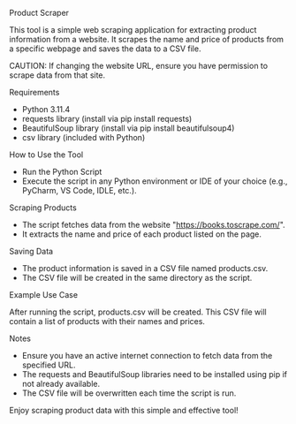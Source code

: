 Product Scraper

This tool is a simple web scraping application for extracting product information from a website. It scrapes the name and price of products from a specific webpage and saves the data to a CSV file.

CAUTION: If changing the website URL, ensure you have permission to scrape data from that site.

Requirements

* Python 3.11.4
* requests library (install via pip install requests)
* BeautifulSoup library (install via pip install beautifulsoup4)
* csv library (included with Python)

How to Use the Tool

* Run the Python Script
* Execute the script in any Python environment or IDE of your choice (e.g., PyCharm, VS Code, IDLE, etc.).

Scraping Products

* The script fetches data from the website "https://books.toscrape.com/".
* It extracts the name and price of each product listed on the page.

Saving Data

* The product information is saved in a CSV file named products.csv.
* The CSV file will be created in the same directory as the script.

Example Use Case

After running the script, products.csv will be created.
This CSV file will contain a list of products with their names and prices.

Notes

* Ensure you have an active internet connection to fetch data from the specified URL.
* The requests and BeautifulSoup libraries need to be installed using pip if not already available.
* The CSV file will be overwritten each time the script is run.

Enjoy scraping product data with this simple and effective tool!
